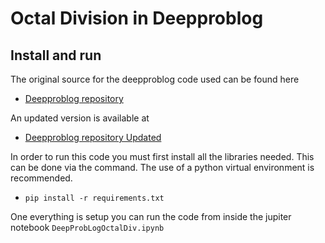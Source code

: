 # Octal Division in Deepproblog

## Install and run

The original source for the deepproblog code used can be found here

- [Deepproblog repository](https://bitbucket.org/problog/deepproblog/src/master/)


An updated version is available at

- [Deepproblog repository Updated](https://github.com/ML-KULeuven/deepproblog)

In order to run this code you must first install all the libraries needed. This can be done via the command. The use of a python virtual environment is recommended.

- `pip install -r requirements.txt`

One everything is setup you can run the code from inside the jupiter notebook `DeepProbLogOctalDiv.ipynb`

